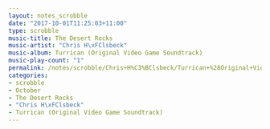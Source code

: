 ```yaml
---
layout: notes_scrobble
date: "2017-10-01T11:25:03+11:00"
type: scrobble
music-title: The Desert Rocks
music-artist: "Chris H\xFClsbeck"
music-album: Turrican (Original Video Game Soundtrack)
music-play-count: "1"
permalink: /notes/scrobble/Chris+H%C3%BClsbeck/Turrican+%28Original+Video+Game+Soundtrack%29/7e05e9f65af41997ff86bdc140588e1cffcfd5cc.html
categories:
- scrobble
- October
- The Desert Rocks
- "Chris H\xFClsbeck"
- Turrican (Original Video Game Soundtrack)
---
```


